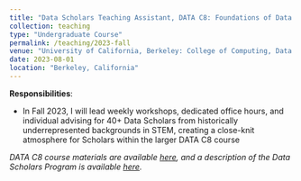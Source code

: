 ```yaml
---
title: "Data Scholars Teaching Assistant, DATA C8: Foundations of Data Science (_Fall 2023_)"
collection: teaching
type: "Undergraduate Course"
permalink: /teaching/2023-fall
venue: "University of California, Berkeley: College of Computing, Data Science, and Society (CDSS)"
date: 2023-08-01
location: "Berkeley, California"
---
```


__Responsibilities__:
- In Fall 2023, I will lead weekly workshops, dedicated office hours, and individual advising for 40+ Data Scholars from historically underrepresented backgrounds in STEM, creating a close-knit atmosphere for Scholars within the larger DATA C8 course

_DATA C8 course materials are available [here](http://www.data8.org/fa23/), and a description of the Data Scholars Program is available [here](https://data.berkeley.edu/academics/campus-resources/data-scholars)._
